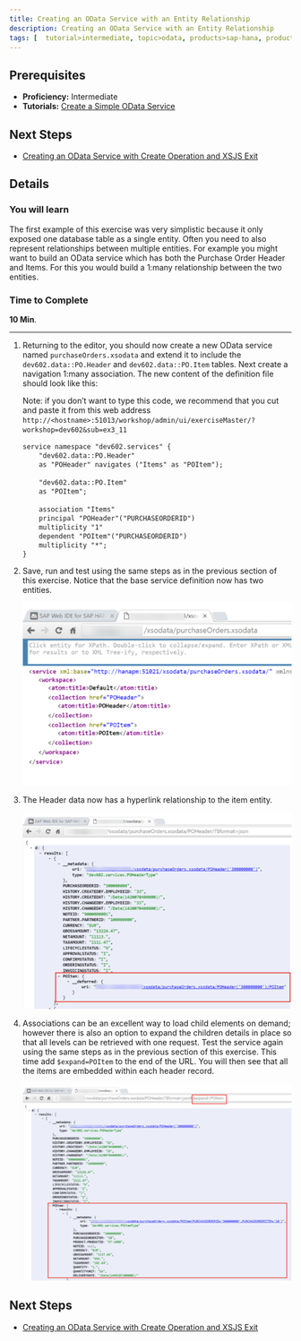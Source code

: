 ```yaml
---
title: Creating an OData Service with an Entity Relationship
description: Creating an OData Service with an Entity Relationship
tags: [  tutorial>intermediate, topic>odata, products>sap-hana, products>sap-hana\,-express-edition ]
---
```

## Prerequisites  
 - **Proficiency:** Intermediate
 - **Tutorials:** [Create a Simple OData Service](http://www.sap.com/developer/tutorials/xsa-xsodata.html)

## Next Steps
 - [Creating an OData Service with Create Operation and XSJS Exit](http://www.sap.com/developer/tutorials/xsa-xsodata-create.html)

## Details
### You will learn  
The first example of this exercise was very simplistic because it only exposed one database table as a single entity.  Often you need to also represent relationships between multiple entities. For example you might want to build an OData service which has both the Purchase Order Header and Items. For this you would build a 1:many relationship between the two entities.

### Time to Complete
**10 Min**.

---

1. Returning to the editor, you should now create a new OData service named `purchaseOrders.xsodata` and extend it to include the `dev602.data::PO.Header` and `dev602.data::PO.Item` tables. Next create a navigation 1:many association. 
The new content of the definition file should look like this:

	Note: if you don’t want to type this code, we recommend that you cut and paste it from this web address  
  	`http://<hostname>:51013/workshop/admin/ui/exerciseMaster/?workshop=dev602&sub=ex3_11`

  	```
	service namespace "dev602.services" {
		"dev602.data::PO.Header"
		as "POHeader" navigates ("Items" as "POItem");
		
		"dev602.data::PO.Item"
		as "POItem";
		
		association "Items" 
		principal "POHeader"("PURCHASEORDERID")
		multiplicity "1"
		dependent "POItem"("PURCHASEORDERID")
		multiplicity "*";
	}
  	```
  	
2. Save, run and test using the same steps as in the previous section of this exercise. Notice that the base service definition now has two entities.

	![entities](3.png)

3. The Header data now has a hyperlink relationship to the item entity.

	![metadata](4.png)

4. Associations can be an excellent way to load child elements on demand; however there is also an option to expand the children details in place so that all levels can be retrieved with one request.  Test the service again using the same steps as in the previous section of this exercise. This time add `$expand=POItem` to the end of the URL. You will then see that all the items are embedded within each header record.

	![associations](5.png)

 
	
## Next Steps
 - [Creating an OData Service with Create Operation and XSJS Exit](http://www.sap.com/developer/tutorials/xsa-xsodata-create.html)
